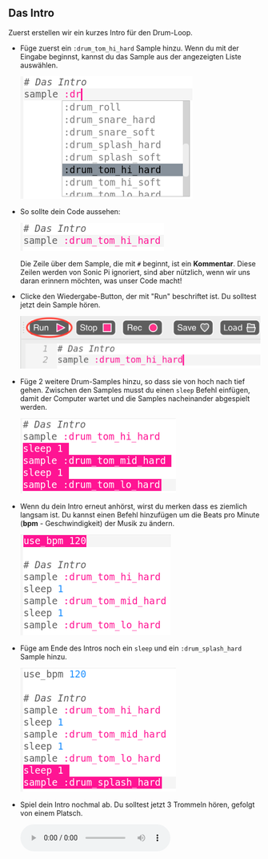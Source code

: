 ## Das Intro

Zuerst erstellen wir ein kurzes Intro für den Drum-Loop.

+ Füge zuerst ein `:drum_tom_hi_hard` Sample hinzu. Wenn du mit der Eingabe beginnst, kannst du das Sample aus der angezeigten Liste auswählen.
    
    ![Screenshot](images/drum-sample-help.png)

+ So sollte dein Code aussehen:
    
    ![screenshot](images/drum-intro-1.png)
    
    Die Zeile über dem Sample, die mit `#` beginnt, ist ein **Kommentar**. Diese Zeilen werden von Sonic Pi ignoriert, sind aber nützlich, wenn wir uns daran erinnern möchten, was unser Code macht!

+ Clicke den Wiedergabe-Button, der mit "Run" beschriftet ist. Du solltest jetzt dein Sample hören.
    
    ![Screenshot](images/drum-run.png)

+ Füge 2 weitere Drum-Samples hinzu, so dass sie von hoch nach tief gehen. Zwischen den Samples musst du einen `sleep` Befehl einfügen, damit der Computer wartet und die Samples nacheinander abgespielt werden.
    
    ![Screenshot](images/drum-intro-2.png)

+ Wenn du dein Intro erneut anhörst, wirst du merken dass es ziemlich langsam ist. Du kannst einen Befehl hinzufügen um die Beats pro Minute (**bpm** - Geschwindigkeit) der Musik zu ändern.
    
    ![Screenshot](images/drum-bpm.png)

+ Füge am Ende des Intros noch ein `sleep` und ein `:drum_splash_hard` Sample hinzu.
    
    ![Screenshot](images/drum-intro-splash.png)

+ Spiel dein Intro nochmal ab. Du solltest jetzt 3 Trommeln hören, gefolgt von einem Platsch.
    
    <div id="audio-preview" class="pdf-hidden">
    <audio controls preload> 
      <source src="resources/drums-intro.mp3" type="audio/mpeg"> 
    Ihr Browser unterstützt das <code>Audio-</code> Element nicht. 
    </audio>
    </div>
